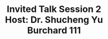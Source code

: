 ---
type: lecture
start_time: "10:20"
end_time: "11:30"
title: "Invited Talk Session 2 <br/> Host: Dr. Shucheng Yu <br /> Burchard 111"
description: "<b>Google's AI tools for Developers</b> <br/> by Josh Gordon, Yufeng Guo | Google"
---